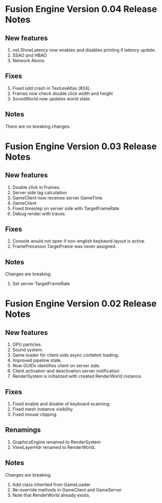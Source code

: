 # Fusion Engine Version 0.04 Release Notes

## New features
 1. net.ShowLatency now enables and disables printing if latency update.
 2. SSAO and HBAO
 3. Network Atoms
 
## Fixes
 1. Fixed odd crash in TextureAtlas (#24).
 2. Frames now check double click width and height
 3. SoundWorld now updates world state.

## Notes
There are no breaking changes.

 
 
# Fusion Engine Version 0.03 Release Notes

## New features
 1. Double click in Frames.
 2. Server side lag calculation
 3. GameClient now receives server GameTime
 4. GameClient 
 5. Fixed timestep on server side with TargetFrameRate
 6. Debug render with traces.
 
## Fixes
 1. Console would not open if non-english keybaord layout is active.
 2. FrameProcessor.TargetFrame was never assigned.

## Notes
Changes are breaking.
 1. Set server TargetFrameRate

 
 
# Fusion Engine Version 0.02 Release Notes

## New features
 1. GPU particles.
 2. Sound system.
 3. Game loader for client-side async contehnt loading.
 4. Improved pipeline state.
 5. Now GUIDs identifies client on server side.
 6. Client activation and deactivation server notification
 7. RenderSystem is initialized with created RenderWorld instance.

## Fixes
 1. Fixed enable and disable of keyboard scanning.
 2. Fixed mesh instance visibility.
 3. Fixed mouse clipping.

## Renamings 
 1. GraphicsEngine renamed to RenderSystem
 2. ViewLayerHdr renamed to RenderWorld.
 
## Notes
Changes are breaking.
 1. Add class inherited from GameLoader
 2. Re-override methods in GameClient and GameServer
 3. Note that RenderWorld already exists.
 
 